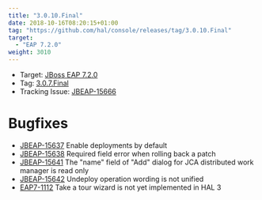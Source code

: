 ```yaml
---
title: "3.0.10.Final"
date: 2018-10-16T08:20:15+01:00
tag: "https://github.com/hal/console/releases/tag/3.0.10.Final"
target: 
  - "EAP 7.2.0"
weight: 3010
---
```

- Target: [JBoss EAP 7.2.0](https://access.redhat.com/documentation/en-us/red_hat_jboss_enterprise_application_platform/7.2/html-single/7.2.0_release_notes/)
- Tag: [3.0.7.Final](https://github.com/hal/console/releases/tag/3.0.7.Final)
- Tracking Issue: [JBEAP-15666](https://issues.jboss.org/browse/JBEAP-15666)

# Bugfixes

- [JBEAP-15637](https://issues.jboss.org/browse/JBEAP-15637) Enable deployments by default
- [JBEAP-15638](https://issues.jboss.org/browse/JBEAP-15638) Required field error when rolling back a patch
- [JBEAP-15641](https://issues.jboss.org/browse/JBEAP-15641) The "name" field of "Add" dialog for JCA distributed work manager is read only
- [JBEAP-15642](https://issues.jboss.org/browse/JBEAP-15642) Undeploy operation wording is not unified
- [EAP7-1112](https://issues.jboss.org/browse/EAP7-1112) Take a tour wizard is not yet implemented in HAL 3
